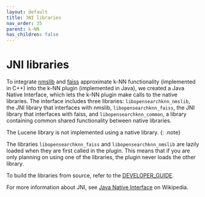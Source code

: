 ```yaml
---
layout: default
title: JNI libraries
nav_order: 35
parent: k-NN
has_children: false
---
```


# JNI libraries

To integrate [nmslib](https://github.com/nmslib/nmslib/) and [faiss](https://github.com/facebookresearch/faiss/) approximate k-NN functionality (implemented in C++) into the k-NN plugin (implemented in Java), we created a Java Native Interface, which lets the k-NN plugin make calls to the native libraries. The interface includes three libraries: `libopensearchknn_nmslib`, the JNI library that interfaces with nmslib, `libopensearchknn_faiss`, the JNI library that interfaces with faiss, and `libopensearchknn_common`, a library containing common shared functionality between native libraries.

The Lucene library is not implemented using a native library.
{: .note}

The libraries `libopensearchknn_faiss` and `libopensearchknn_nmslib` are lazily loaded when they are first called in the plugin. This means that if you are only planning on using one of the libraries, the plugin never loads the other library.

To build the libraries from source, refer to the [DEVELOPER_GUIDE](https://github.com/opensearch-project/k-NN/blob/main/DEVELOPER_GUIDE.md).

For more information about JNI, see [Java Native Interface](https://en.wikipedia.org/wiki/Java_Native_Interface) on Wikipedia.
